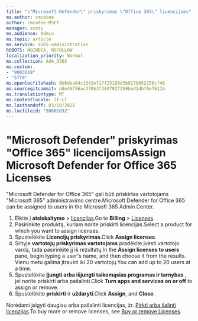 ```yaml
---
title: "\"Microsoft Defender\" priskyrimas \"Office 365\" licencijoms"
ms.author: cmcatee
author: cmcatee-MSFT
manager: scotv
ms.audience: Admin
ms.topic: article
ms.service: o365-administration
ROBOTS: NOINDEX, NOFOLLOW
localization_priority: Normal
ms.collection: Adm_O365
ms.custom:
- "9003019"
- "5778"
ms.openlocfilehash: 0b6dea84c1342ef17f23180d3b917b052158cf46
ms.sourcegitcommit: dde46756ac370b3f384702f259bed1dbf8e7611b
ms.translationtype: MT
ms.contentlocale: lt-LT
ms.lasthandoff: 03/10/2021
ms.locfileid: "50601832"
---
```

# <a name="assign-microsoft-defender-for-office-365-licenses"></a><span data-ttu-id="68c33-102">"Microsoft Defender" priskyrimas "Office 365" licencijoms</span><span class="sxs-lookup"><span data-stu-id="68c33-102">Assign Microsoft Defender for Office 365 Licenses</span></span>

<span data-ttu-id="68c33-103">"Microsoft Defender for Office 365" gali būti priskirtas vartotojams "Microsoft 365" administravimo centre.</span><span class="sxs-lookup"><span data-stu-id="68c33-103">Microsoft Defender for Office 365 can be assigned to users in the Microsoft 365 Admin Center.</span></span>

1. <span data-ttu-id="68c33-104">Eikite į **atsiskaitymo**  >  [licencijas](https://go.microsoft.com/fwlink/p/?linkid=842264).</span><span class="sxs-lookup"><span data-stu-id="68c33-104">Go to **Billing** > [Licenses](https://go.microsoft.com/fwlink/p/?linkid=842264).</span></span>
2. <span data-ttu-id="68c33-105">Pasirinkite produktą, kuriam norite priskirti licencijas.</span><span class="sxs-lookup"><span data-stu-id="68c33-105">Select a product for which you want to assign licenses.</span></span>
3. <span data-ttu-id="68c33-106">Spustelėkite **Licencijų priskyrimas**.</span><span class="sxs-lookup"><span data-stu-id="68c33-106">Click **Assign licenses**.</span></span>
4. <span data-ttu-id="68c33-107">Srityje **vartotojų priskyrimas vartotojams**  pradėkite įvesti vartotojo vardą, tada pasirinkite jį iš rezultatų.</span><span class="sxs-lookup"><span data-stu-id="68c33-107">In the **Assign licenses to users**  pane, begin typing a user's name, and then choose it from the results.</span></span> <span data-ttu-id="68c33-108">Vienu metu galima įtraukti iki 20 vartotojų.</span><span class="sxs-lookup"><span data-stu-id="68c33-108">You can add up to 20 users at a time.</span></span>
5. <span data-ttu-id="68c33-109">Spustelėkite **Įjungti arba išjungti taikomąsias programas ir tarnybas**  , jei norite priskirti arba pašalinti.</span><span class="sxs-lookup"><span data-stu-id="68c33-109">Click **Turn apps and services on or off**  to assign or remove.</span></span>
6. <span data-ttu-id="68c33-110">Spustelėkite **priskirti** ir  **uždaryti**.</span><span class="sxs-lookup"><span data-stu-id="68c33-110">Click **Assign**, and  **Close**.</span></span>

<span data-ttu-id="68c33-111">Norėdami įsigyti daugiau arba pašalinti licencijas, žr. [Pirkti arba šalinti licenzijas](https://docs.microsoft.com/microsoft-365/commerce/licenses/buy-licenses#buy-or-remove-licenses-for-your-business-subscription).</span><span class="sxs-lookup"><span data-stu-id="68c33-111">To buy more or remove licenses, see [Buy or remove Licenses](https://docs.microsoft.com/microsoft-365/commerce/licenses/buy-licenses#buy-or-remove-licenses-for-your-business-subscription).</span></span>